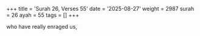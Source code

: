 +++
title = 'Surah 26, Verses 55'
date = '2025-08-27'
weight = 2987
surah = 26
ayah = 55
tags = []
+++

who have really enraged us,